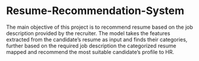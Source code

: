 

# Resume-Recommendation-System
The main objective of this project is to recommend resume based on the job description provided by the recruiter. 
The model takes the features extracted from the candidate’s resume as input and finds their categories, further based on the required job description the categorized resume mapped and recommend the most suitable candidate’s profile to HR. 
